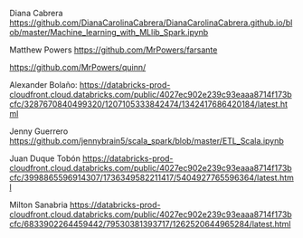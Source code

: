 
Diana Cabrera
https://github.com/DianaCarolinaCabrera/DianaCarolinaCabrera.github.io/blob/master/Machine_learning_with_MLlib_Spark.ipynb

Matthew Powers
https://github.com/MrPowers/farsante

https://github.com/MrPowers/quinn/


Alexander Bolaño:
https://databricks-prod-cloudfront.cloud.databricks.com/public/4027ec902e239c93eaaa8714f173bcfc/3287670840499320/1207105333842474/1342417686420184/latest.html


Jenny Guerrero
https://github.com/jennybrain5/scala_spark/blob/master/ETL_Scala.ipynb




Juan Duque Tobón
https://databricks-prod-cloudfront.cloud.databricks.com/public/4027ec902e239c93eaaa8714f173bcfc/3998865596914307/1736349582211417/5404927765596364/latest.html


Milton Sanabria
https://databricks-prod-cloudfront.cloud.databricks.com/public/4027ec902e239c93eaaa8714f173bcfc/6833902264459442/79530381393717/1262520644965284/latest.html



